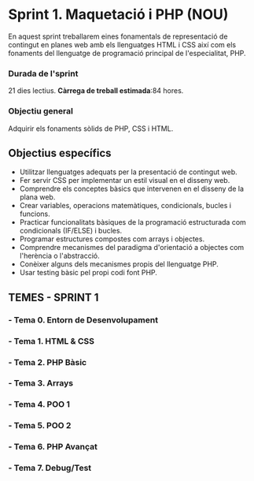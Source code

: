# Sprint 1. Maquetació i PHP (NOU)
En aquest sprint treballarem eines fonamentals de representació de contingut en planes web amb els llenguatges HTML i CSS així com els fonaments del llenguatge de programació principal de l'especialitat, PHP.
### Durada de l'sprint
21 dies lectius. **Càrrega de treball estimada**:84 hores.
### Objectiu general
Adquirir els fonaments sòlids de PHP, CSS i HTML.
## Objectius específics
- Utilitzar llenguatges adequats per la presentació de contingut web.
- Fer servir CSS per implementar un estil visual en el disseny web.
- Comprendre els conceptes bàsics que intervenen en el disseny de la plana web.
- Crear variables, operacions matemàtiques, condicionals, bucles i funcions.
- Practicar funcionalitats bàsiques de la programació estructurada com condicionals (IF/ELSE) i bucles.
- Programar estructures compostes com arrays i objectes.
- Comprendre mecanismes del paradigma d'orientació a objectes com l'herència o l'abstracció.
- Conèixer alguns dels mecanismes propis del llenguatge PHP.
- Usar testing bàsic pel propi codi font PHP.
## TEMES - SPRINT 1
### -  Tema 0. Entorn de Desenvolupament
### -  Tema 1. HTML & CSS
### -  Tema 2. PHP Bàsic
### -  Tema 3. Arrays
### -  Tema 4. POO 1
### -  Tema 5. POO 2
### -  Tema 6. PHP Avançat
### -  Tema 7. Debug/Test
